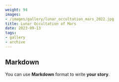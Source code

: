 ```yaml
---
weight: 94
images:
- /images/gallery/lunar_occultation_mars_2022.jpg
title: Lunar Occultation of Mars
date: 2023-09-13
tags:
- gallery
- archive
---
```


## Markdown

You can use **Markdown** format to write **your story**.
